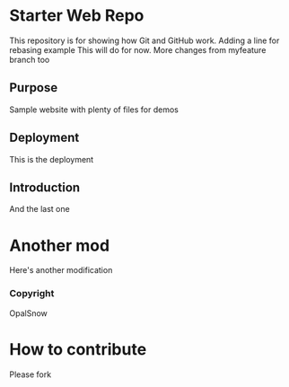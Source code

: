 # Starter Web Repo

This repository is for showing how Git and GitHub work. Adding a line for rebasing example
This will do for now.
More changes from myfeature branch too

## Purpose

Sample website with plenty of files for demos

## Deployment

This is the deployment

## Introduction

And the last one

# Another mod

Here's another modification

### Copyright

OpalSnow

# How to contribute

Please fork